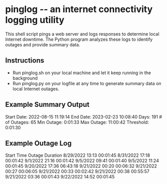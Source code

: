 # pinglog -- an internet connectivity logging utility
This shell script pings a web server and logs responses to determine local Internet downtime.
The Python program analyzes these logs to identify outages and provide summary data.

## Instructions
* Run pinglog.sh on your local machine and let it keep running in the background
* Run pinglog.py on your logfile at any time to generate summary data on local Internet outages.

## Example Summary Output
Start Date:     2022-08-15 11:19:14
End Date:       2023-02-23 10:08:40
Days:           191
\# of Outages:   65
Min Outage:     0:01:33
Max Outage:     11:00:42
Threshold:      0:01:30

## Example Outage Log
Start Time	Outage Duration
8/29/2022 13:13	00:01:45
8/31/2022 17:18	00:01:42
9/1/2022 21:16	00:01:42
9/5/2022 09:41	00:01:40
9/5/2022 11:24	00:01:45
9/20/2022 17:36	06:43:18
9/21/2022 00:20	00:06:32
9/21/2022 00:27	00:06:05
9/21/2022 00:33	00:02:42
9/21/2022 00:38	00:55:57
9/21/2022 03:36	00:01:43
9/22/2022 14:52	00:01:45